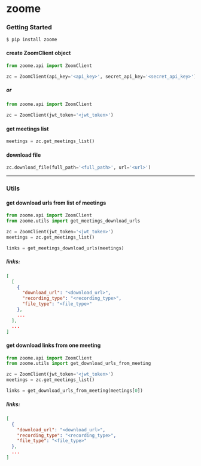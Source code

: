 # zoome

### Getting Started

`$ pip install zoome`

#### create ZoomClient object
```python
from zoome.api import ZoomClient

zc = ZoomClient(api_key='<api_key>', secret_api_key='<secret_api_key>')
```

##### or

```python
from zoome.api import ZoomClient

zc = ZoomClient(jwt_token='<jwt_token>')
```

#### get meetings list

```python
meetings = zc.get_meetings_list()
```

#### download file

```python
zc.download_file(full_path='<full_path>', url='<url>')
```

----

### Utils

#### get download urls from list of meetings

```python
from zoome.api import ZoomClient
from zoome.utils import get_meetings_download_urls

zc = ZoomClient(jwt_token='<jwt_token>')
meetings = zc.get_meetings_list()

links = get_meetings_download_urls(meetings)
```
##### links:
```json
[
  [
    {
      "download_url": "<download_url>",
      "recording_type": "<recording_type>",
      "file_type": "<file_type>"
    },
    ...
  ],
  ...
]
```

#### get download links from one meeting

```python
from zoome.api import ZoomClient
from zoome.utils import get_download_urls_from_meeting

zc = ZoomClient(jwt_token='<jwt_token>')
meetings = zc.get_meetings_list()

links = get_download_urls_from_meeting(meetings[0])
```
##### links:
```json
[
  {
    "download_url": "<download_url>",
    "recording_type": "<recording_type>",
    "file_type": "<file_type>"
  },
  ...
]
```


